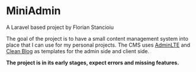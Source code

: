 # MiniAdmin

A Laravel based project by Florian Stancioiu

The goal of the project is to have a small content management system into place that I can use for my personal projects. The CMS uses [AdminLTE](https://github.com/ColorlibHQ/AdminLTE) and [Clean Blog](https://github.com/startbootstrap/startbootstrap-clean-blog) as templates for the admin side and client side.

__The project is in its early stages, expect errors and missing features.__
